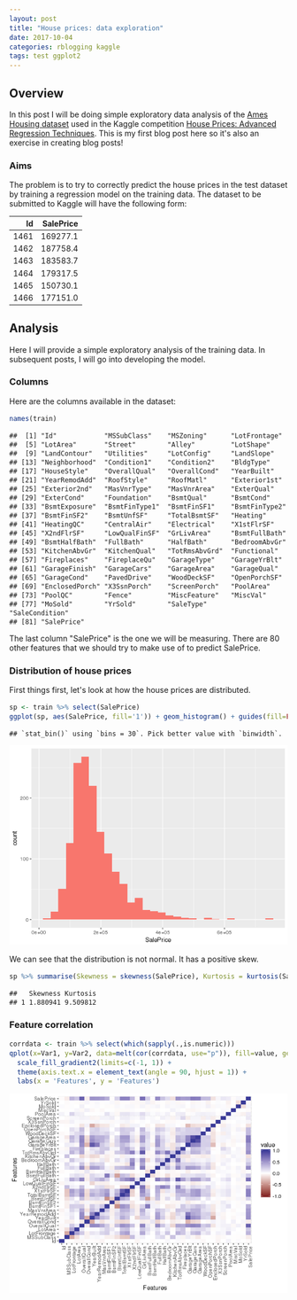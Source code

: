 ```yaml
---
layout: post
title: "House prices: data exploration"
date: 2017-10-04
categories: rblogging kaggle
tags: test ggplot2
---
```



Overview
--------

In this post I will be doing simple exploratory data analysis of the [Ames Housing dataset](https://ww2.amstat.org/publications/jse/v19n3/decock.pdf) used in the Kaggle competition [House Prices: Advanced Regression Techniques](https://www.kaggle.com/c/house-prices-advanced-regression-techniques). This is my first blog post here so it's also an exercise in creating blog posts!

### Aims

The problem is to try to correctly predict the house prices in the test dataset by training a regression model on the training data. The dataset to be submitted to Kaggle will have the following form:

|    Id|  SalePrice|
|-----:|----------:|
|  1461|   169277.1|
|  1462|   187758.4|
|  1463|   183583.7|
|  1464|   179317.5|
|  1465|   150730.1|
|  1466|   177151.0|

Analysis
--------

Here I will provide a simple exploratory analysis of the training data. In subsequent posts, I will go into developing the model.

### Columns

Here are the columns available in the dataset:

``` r
names(train)
```

    ##  [1] "Id"            "MSSubClass"    "MSZoning"      "LotFrontage"  
    ##  [5] "LotArea"       "Street"        "Alley"         "LotShape"     
    ##  [9] "LandContour"   "Utilities"     "LotConfig"     "LandSlope"    
    ## [13] "Neighborhood"  "Condition1"    "Condition2"    "BldgType"     
    ## [17] "HouseStyle"    "OverallQual"   "OverallCond"   "YearBuilt"    
    ## [21] "YearRemodAdd"  "RoofStyle"     "RoofMatl"      "Exterior1st"  
    ## [25] "Exterior2nd"   "MasVnrType"    "MasVnrArea"    "ExterQual"    
    ## [29] "ExterCond"     "Foundation"    "BsmtQual"      "BsmtCond"     
    ## [33] "BsmtExposure"  "BsmtFinType1"  "BsmtFinSF1"    "BsmtFinType2" 
    ## [37] "BsmtFinSF2"    "BsmtUnfSF"     "TotalBsmtSF"   "Heating"      
    ## [41] "HeatingQC"     "CentralAir"    "Electrical"    "X1stFlrSF"    
    ## [45] "X2ndFlrSF"     "LowQualFinSF"  "GrLivArea"     "BsmtFullBath" 
    ## [49] "BsmtHalfBath"  "FullBath"      "HalfBath"      "BedroomAbvGr" 
    ## [53] "KitchenAbvGr"  "KitchenQual"   "TotRmsAbvGrd"  "Functional"   
    ## [57] "Fireplaces"    "FireplaceQu"   "GarageType"    "GarageYrBlt"  
    ## [61] "GarageFinish"  "GarageCars"    "GarageArea"    "GarageQual"   
    ## [65] "GarageCond"    "PavedDrive"    "WoodDeckSF"    "OpenPorchSF"  
    ## [69] "EnclosedPorch" "X3SsnPorch"    "ScreenPorch"   "PoolArea"     
    ## [73] "PoolQC"        "Fence"         "MiscFeature"   "MiscVal"      
    ## [77] "MoSold"        "YrSold"        "SaleType"      "SaleCondition"
    ## [81] "SalePrice"

The last column "SalePrice" is the one we will be measuring. There are 80 other features that we should try to make use of to predict SalePrice.

### Distribution of house prices

First things first, let's look at how the house prices are distributed.

``` r
sp <- train %>% select(SalePrice)
ggplot(sp, aes(SalePrice, fill='1')) + geom_histogram() + guides(fill=FALSE)
```

    ## `stat_bin()` using `bins = 30`. Pick better value with `binwidth`.

![](explore_files/figure-markdown_github/house-prices-1.png)

We can see that the distribution is not normal. It has a positive skew.

``` r
sp %>% summarise(Skewness = skewness(SalePrice), Kurtosis = kurtosis(SalePrice))
```

    ##   Skewness Kurtosis
    ## 1 1.880941 9.509812

### Feature correlation

``` r
corrdata <- train %>% select(which(sapply(.,is.numeric)))
qplot(x=Var1, y=Var2, data=melt(cor(corrdata, use="p")), fill=value, geom="tile") +
  scale_fill_gradient2(limits=c(-1, 1)) +
  theme(axis.text.x = element_text(angle = 90, hjust = 1)) +
  labs(x = 'Features', y = 'Features')
```

![](explore_files/figure-markdown_github/corr-heatmap-1.png)
